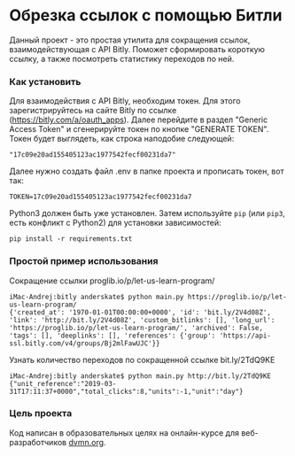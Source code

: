 # Обрезка ссылок с помощью Битли

Данный проект - это простая утилита для сокращения ссылок, взаимодействующая с API Bitly. Поможет сформировать короткую ссылку, а также посмотреть статистику переходов по ней.

### Как установить

Для взаимодействия с API Bitly, необходим токен. Для этого зарегистрируйтесь на сайте Bitly по ссылке (https://bitly.com/a/oauth_apps). Далее перейдите в раздел "Generic Access Token" и сгенерируйте токен по кнопке "GENERATE TOKEN". Токен будет выглядеть, как строка наподобие следующей: 
```
"17c09e20ad155405123ac1977542fecf00231da7"
```

Далее нужно создать файл .env в папке проекта и прописать токен, вот так:
```
TOKEN=17c09e20ad155405123ac1977542fecf00231da7
```

Python3 должен быть уже установлен. 
Затем используйте `pip` (или `pip3`, есть конфликт с Python2) для установки зависимостей:
```
pip install -r requirements.txt
```
### Простой пример использования

Сокращение ссылки proglib.io/p/let-us-learn-program/
```
iMac-Andrej:bitly anderskate$ python main.py https://proglib.io/p/let-us-learn-program/
{'created_at': '1970-01-01T00:00:00+0000', 'id': 'bit.ly/2V4d08Z', 'link': 'http://bit.ly/2V4d08Z', 'custom_bitlinks': [], 'long_url': 'https://proglib.io/p/let-us-learn-program/', 'archived': False, 'tags': [], 'deeplinks': [], 'references': {'group': 'https://api-ssl.bitly.com/v4/groups/Bj2mlFawUJC'}}
```
Узнать количество переходов по сокращенной ссылке bit.ly/2TdQ9KE
```
iMac-Andrej:bitly anderskate$ python main.py http://bit.ly/2TdQ9KE
{"unit_reference":"2019-03-31T17:11:37+0000","total_clicks":8,"units":-1,"unit":"day"}
```

### Цель проекта

Код написан в образовательных целях на онлайн-курсе для веб-разработчиков [dvmn.org](https://dvmn.org/).
